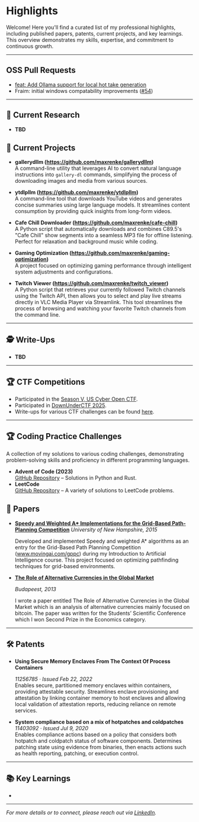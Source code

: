 # Highlights

Welcome! Here you'll find a curated list of my professional highlights, including published papers, patents, current projects, and key learnings. This overview demonstrates my skills, expertise, and commitment to continuous growth.

---

## OSS Pull Requests

- [feat: Add Ollama support for local hot take generation](https://github.com/Zoz24/hot-take-generator/pull/2#pullrequestreview-3025324043)
- Fraim: initial windows compatability improvements ([#54](https://github.com/fraim-dev/fraim/pull/54))

---

## 🔬 Current Research

- **TBD**  
    

## 🚀 Current Projects

- **gallerydllm (https://github.com/maxrenke/gallerydllm)**  
    A command-line utility that leverages AI to convert natural language instructions into `gallery-dl` commands, simplifying the process of downloading images and media from various sources.

- **ytdlpllm (https://github.com/maxrenke/ytdlpllm)**  
    A command-line tool that downloads YouTube videos and generates concise summaries using large language models. It streamlines content consumption by providing quick insights from long-form videos.

- **Cafe Chill Downloader (https://github.com/maxrenke/cafe-chill)**  
    A Python script that automatically downloads and combines C89.5's "Cafe Chill" show segments into a seamless MP3 file for offline listening. Perfect for relaxation and background music while coding.

- **Gaming Optimization (https://github.com/maxrenke/gaming-optimization)**  
    A project focused on optimizing gaming performance through intelligent system adjustments and configurations.

- **Twitch Viewer (https://github.com/maxrenke/twitch_viewer)**  
    A Python script that retrieves your currently followed Twitch channels using the Twitch API, then allows you to select and play live streams directly in VLC Media Player via Streamlink. This tool streamlines the process of browsing and watching your favorite Twitch channels from the command line.

---

## 🕵️ Write-Ups

- **TBD**  

---

## 🏆 CTF Competitions

- Participated in the [Season V, US Cyber Open CTF](https://badgr.com/public/assertions/Uw4ACvcgT72QwxMcXb-7Mw).
- Participated in [DownUnderCTF 2025](ductf-maxrenke-certificate.png).
- Write-ups for various CTF challenges can be found [here](https://github.com/maxrenke/ctf_writeups).

---

## 🏆 Coding Practice Challenges

A collection of my solutions to various coding challenges, demonstrating problem-solving skills and proficiency in different programming languages.

- **Advent of Code (2023)**  
    [GitHub Repository](https://github.com/maxrenke?tab=repositories&q=advent&type&language&sort) – Solutions in Python and Rust.
- **LeetCode**  
    [GitHub Repository](https://github.com/maxrenke/leetcode) – A variety of solutions to LeetCode problems.



## 📄 Papers

- **[Speedy and Weighted A* Implementations for the Grid-Based Path-Planning Competition](https://maxrenke.com/gppc_2015_maxwell_renke.pdf)**
    *University of New Hampshire, 2015*

    Developed and implemented Speedy and weighted A* algorithms as an entry for the Grid-Based Path Planning Competition (www.movingai.com/gppc) during my Introduction to Artificial Intelligence course. This project focused on optimizing pathfinding techniques for grid-based environments.

- **[The Role of Alternative Currencies in the Global Market](https://maxrenke.com/bitcoin_research.pdf)**

    *Budapeest, 2013*

    I wrote a paper entitled The Role of Alternative Currencies in the Global Market which is an analysis of alternative currencies mainly focused on bitcoin. The paper was written for the Students’ Scientific Conference which I won Second Prize in the Economics category.


---

## 🛠️ Patents

- **Using Secure Memory Enclaves From The Context Of Process Containers**

    *11256785 · Issued Feb 22, 2022*  
    Enables secure, partitioned memory enclaves within containers, providing attestable security. Streamlines enclave provisioning and attestation by linking container memory to host enclaves and allowing local validation of attestation reports, reducing reliance on remote services.

- **System compliance based on a mix of hotpatches and coldpatches**  
    *11403092 · Issued Jul 9, 2020*  
    Enables compliance actions based on a policy that considers both hotpatch and coldpatch status of software components. Determines patching state using evidence from binaries, then enacts actions such as health reporting, patching, or execution control.

---

## 📚 Key Learnings

- 

---

*For more details or to connect, please reach out via [LinkedIn](https://www.linkedin.com/in/maxrenke).*

